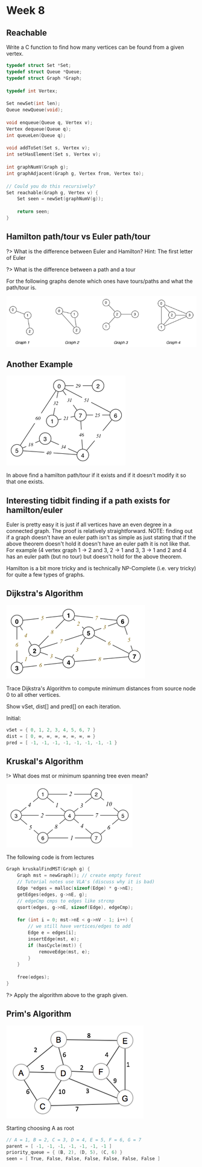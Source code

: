 # Week 8

## Reachable

Write a C function to find how many vertices can be found from a given vertex.

```c
typedef struct Set *Set;
typedef struct Queue *Queue;
typedef struct Graph *Graph;

typedef int Vertex;

Set newSet(int len);
Queue newQueue(void);

void enqueue(Queue q, Vertex v);
Vertex dequeue(Queue q);
int queueLen(Queue q);

void addToSet(Set s, Vertex v);
int setHasElement(Set s, Vertex v);

int graphNumV(Graph g);
int graphAdjacent(Graph g, Vertex from, Vertex to);

// Could you do this recursively?
Set reachable(Graph g, Vertex v) {
    Set seen = newSet(graphNumV(g));

    return seen;
}
```

## Hamilton path/tour vs Euler path/tour

?> What is the difference between Euler and Hamilton?  Hint: The first letter of Euler

?> What is the difference between a path and a tour

For the following graphs denote which ones have tours/paths and what the path/tour is.

![paths](../../assets/img/euler-hamilton.png)

## Another Example

![graph2](../../assets/img/graph2.png)

In above find a hamilton path/tour if it exists and if it doesn't modify it so that one exists.

## Interesting tidbit finding if a path exists for hamilton/euler

Euler is pretty easy it is just if all vertices have an even degree in a connected graph.  The proof is relatively straightforward.  NOTE: finding out if a graph doesn't have an euler path isn't as simple as just stating that if the above theorem doesn't hold it doesn't have an euler path it is not like that.  For example (4 vertex graph 1 -> 2 and 3, 2 -> 1 and 3, 3 -> 1 and 2 and 4 has an euler path (but no tour) but doesn't hold for the above theorem.

Hamilton is a bit more tricky and is technically NP-Complete (i.e. very tricky) for quite a few types of graphs.

## Dijkstra's Algorithm

![djkstra](../../assets/img/djkstra.png)

Trace Dijkstra's Algorithm to compute minimum distances from source node 0 to all other vertices.

Show vSet, dist[] and pred[] on each iteration.

Initial:

```c
vSet = { 0, 1, 2, 3, 4, 5, 6, 7 }
dist = [ 0, ∞, ∞, ∞, ∞, ∞, ∞, ∞ }
pred = [ -1, -1, -1, -1, -1, -1, -1, -1 }
```

## Kruskal's Algorithm

!> What does mst or minimum spanning tree even mean?

![kruskal](../../assets/img/kruskall.png)

The following code is from lectures

```c
Graph kruskalFindMST(Graph g) {
    Graph mst = newGraph(); // create empty forest
    // Tutorial notes use VLA's (discuss why it is bad)
    Edge *edges = malloc(sizeof(Edge) * g->nE);
    getEdges(edges, g->nE, g);
    // edgeCmp cmps to edges like strcmp
    qsort(edges, g->nE, sizeof(Edge), edgeCmp);

    for (int i = 0; mst->nE < g->nV - 1; i++) {
        // we still have vertices/edges to add
        Edge e = edges[i];
        insertEdge(mst, e);
        if (hasCycle(mst)) {
            removeEdge(mst, e);
        }
    }

    free(edges);
}
```

?> Apply the algorithm above to the graph given.

## Prim's Algorithm

![prim](../../assets/img/primm.png)

Starting choosing A as root

```c
// A = 1, B = 2, C = 3, D = 4, E = 5, F = 6, G = 7
parent = [ -1, -1, -1, -1, -1, -1, -1 ]
priority_queue = { (B, 2), (D, 5), (C, 6) }
seen = [ True, False, False, False, False, False, False ]
```
